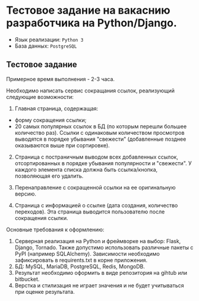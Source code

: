 Тестовое задание на вакаснию разработчика на Python/Django.
===========================================================

- Язык реализации: `Python 3`
- База данных: `PostgreSQL`

Тестовое задание
----------------

Примерное время выполнения - 2-3 часа.

Необходимо написать сервис сокращания ссылок, реализующий следующие возможности:

1. Главная страница, содержащая:
* форму сокращения ссылки;
* 20 самых популярных ссылок в БД (по которым перешли большее количество раз). Ссылки с одинаковым
  количеством просмотров выводятся в порядке убывания "свежести" (добавленные позднее оказываются выше при сортировке).        

2. Страница с постраничным выводом всех добавленных ссылок, отсортированных в порядке убывания
   популярности и "свежести". У каждого элемента списка должна быть ссылка/кнопка, позволяющая его удалить.
      
3. Перенаправление с сокращенной ссылки на ее оригинальную версию.

4. Страница с информацией о ссылке (дата создания, количество переходов). Эта страница
   выводится пользователю после сокращения ссылки.

Основные требования к оформлению:

1. Серверная реализация на Python и фреймворке на выбор: Flask, Django, Tornado.
   Также допустимо использовать различные пакеты с PyPI (например SQLAlchemy).
   Зависимости необходимо зафиксировать в requirents.txt в корне приложения.
2. БД: MySQL, MariaDB, PostgreSQL, Redis, MongoDB.
3. Результат необходимо оформить в виде репозитория на gihtub или bitbucket.
4. Верстка и стилизация не играет значения и не будет учитываться при оценке результата.
